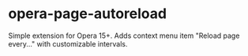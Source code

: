 opera-page-autoreload
=====================

Simple extension for Opera 15+. Adds context menu item "Reload page every..." with customizable intervals.
